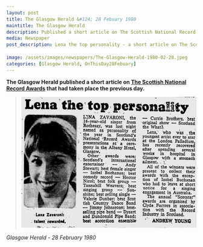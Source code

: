 ```yaml
---
layout: post
title: The Glasgow Herald &#124; 28 Febuary 1980
maintitle: The Glasgow Herald
description: Published a short article on The Scottish National Record Awards that had taken place the previous day.
media: Newspaper
post_description: Lena the top personality - a short article on The Scottish National Record Awards that had taken place the previous day.

image: /assets/images/newspapers/The-Glasgow-Herald-1980-02-28.jpeg
categories: [Glasgow Herald, OnThisDay28Febuary]
---
```


<strong>The Glasgow Herald published a short article on [The Scottish National Record Awards](/awards/1980/02/27/the-scottish-national-record-awards.html) that had taken place the previous day.</strong>

> ![](/assets/images/newspapers/The-Glasgow-Herald-1980-02-28.jpeg)

<cite>Glasgow Herald - 28 February 1980</cite>

